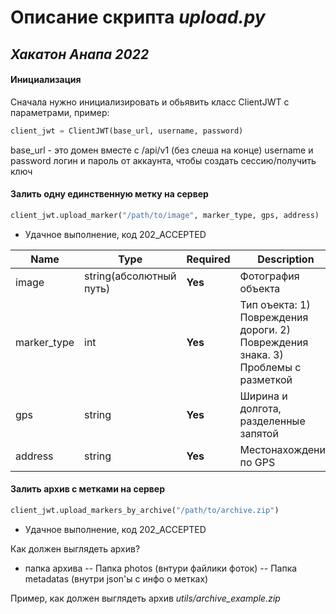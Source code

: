# Описание скрипта _upload.py_
## _Хакатон Анапа 2022_

#### Инициализация
Сначала нужно инициализировать и обьявить класс ClientJWT с параметрами, пример:
``` python
client_jwt = ClientJWT(base_url, username, password)
```
base_url - это домен вместе с /api/v1 (без слеша на конце)
username и password логин и пароль от аккаунта, чтобы создать сессию/получить ключ

#### Залить одну единственную метку на сервер
``` python
client_jwt.upload_marker("/path/to/image", marker_type, gps, address)
```

- Удачное выполнение, код 202_ACCEPTED

| Name | Type | Required | Description |
| ----- | ----- | ----- | ----- |
| image | string(абсолютный путь) | **Yes** | Фотография объекта |
| marker_type | int | **Yes** | Тип оъекта: 1) Повреждения дороги. 2) Повреждения знака. 3) Проблемы с разметкой |
| gps | string | **Yes** | Ширина и долгота, разделенные запятой |
| address | string | **Yes** | Местонахождение по GPS |

#### Залить архив с метками на сервер
``` python
client_jwt.upload_markers_by_archive("/path/to/archive.zip")
```

- Удачное выполнение, код 202_ACCEPTED

Как должен выглядеть архив?
- папка архива
-- Папка photos (внтури файлики фоток)
-- Папка metadatas (внутри json'ы с инфо о метках)

Пример, как должен выглядеть архив _utils/archive_example.zip_